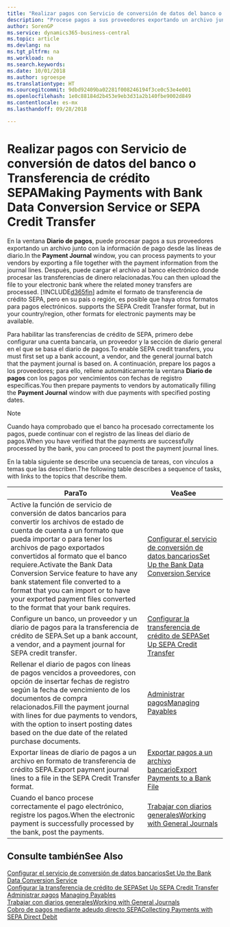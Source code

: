 ```yaml
---
title: "Realizar pagos con Servicio de conversión de datos del banco o Transferencia de crédito SEPA | Documentos de Microsoft"
description: "Procese pagos a sus proveedores exportando un archivo junto con la información de pago desde las líneas de diario."
author: SorenGP
ms.service: dynamics365-business-central
ms.topic: article
ms.devlang: na
ms.tgt_pltfrm: na
ms.workload: na
ms.search.keywords: 
ms.date: 10/01/2018
ms.author: sgroespe
ms.translationtype: HT
ms.sourcegitcommit: 9dbd92409ba02281f008246194f3ce0c53e4e001
ms.openlocfilehash: 1e0c88184d2b453e9eb3d31a2b140fbe9002d849
ms.contentlocale: es-mx
ms.lasthandoff: 09/28/2018

---
```

# <a name="making-payments-with-bank-data-conversion-service-or-sepa-credit-transfer"></a><span data-ttu-id="e119b-103">Realizar pagos con Servicio de conversión de datos del banco o Transferencia de crédito SEPA</span><span class="sxs-lookup"><span data-stu-id="e119b-103">Making Payments with Bank Data Conversion Service or SEPA Credit Transfer</span></span>
<span data-ttu-id="e119b-104">En la ventana **Diario de pagos**, puede procesar pagos a sus proveedores exportando un archivo junto con la información de pago desde las líneas de diario.</span><span class="sxs-lookup"><span data-stu-id="e119b-104">In the **Payment Journal** window, you can process payments to your vendors by exporting a file together with the payment information from the journal lines.</span></span> <span data-ttu-id="e119b-105">Después, puede cargar el archivo al banco electrónico donde procesar las transferencias de dinero relacionadas.</span><span class="sxs-lookup"><span data-stu-id="e119b-105">You can then upload the file to your electronic bank where the related money transfers are processed.</span></span> [!INCLUDE[d365fin](includes/d365fin_md.md)] <span data-ttu-id="e119b-106">admite el formato de transferencia de crédito SEPA, pero en su país o región, es posible que haya otros formatos para pagos electrónicos.</span><span class="sxs-lookup"><span data-stu-id="e119b-106"> supports the SEPA Credit Transfer format, but in your country/region, other formats for electronic payments may be available.</span></span>   

 <span data-ttu-id="e119b-107">Para habilitar las transferencias de crédito de SEPA, primero debe configurar una cuenta bancaria, un proveedor y la sección de diario general en el que se basa el diario de pagos.</span><span class="sxs-lookup"><span data-stu-id="e119b-107">To enable SEPA credit transfers, you must first set up a bank account, a vendor, and the general journal batch that the payment journal is based on.</span></span> <span data-ttu-id="e119b-108">A continuación, prepare los pagos a los proveedores; para ello, rellene automáticamente la ventana **Diario de pagos** con los pagos por vencimientos con fechas de registro específicas.</span><span class="sxs-lookup"><span data-stu-id="e119b-108">You then prepare payments to vendors by automatically filling the **Payment Journal** window with due payments with specified posting dates.</span></span>  

> [!NOTE]  
>  <span data-ttu-id="e119b-109">Cuando haya comprobado que el banco ha procesado correctamente los pagos, puede continuar con el registro de las líneas del diario de pagos.</span><span class="sxs-lookup"><span data-stu-id="e119b-109">When you have verified that the payments are successfully processed by the bank, you can proceed to post the payment journal lines.</span></span>  

 <span data-ttu-id="e119b-110">En la tabla siguiente se describe una secuencia de tareas, con vínculos a temas que las describen.</span><span class="sxs-lookup"><span data-stu-id="e119b-110">The following table describes a sequence of tasks, with links to the topics that describe them.</span></span>   

|<span data-ttu-id="e119b-111">**Para**</span><span class="sxs-lookup"><span data-stu-id="e119b-111">**To**</span></span>|<span data-ttu-id="e119b-112">**Vea**</span><span class="sxs-lookup"><span data-stu-id="e119b-112">**See**</span></span>|  
|------------|-------------|  
|<span data-ttu-id="e119b-113">Active la función de servicio de conversión de datos bancarios para convertir los archivos de estado de cuenta de cuenta a un formato que pueda importar o para tener los archivos de pago exportados convertidos al formato que el banco requiere.</span><span class="sxs-lookup"><span data-stu-id="e119b-113">Activate the Bank Data Conversion Service feature to have any bank statement file converted to a format that you can import or to have your exported payment files converted to the format that your bank requires.</span></span>|[<span data-ttu-id="e119b-114">Configurar el servicio de conversión de datos bancarios</span><span class="sxs-lookup"><span data-stu-id="e119b-114">Set Up the Bank Data Conversion Service</span></span>](bank-how-setup-bank-statement-service.md)|  
|<span data-ttu-id="e119b-115">Configure un banco, un proveedor y un diario de pagos para la transferencia de crédito de SEPA.</span><span class="sxs-lookup"><span data-stu-id="e119b-115">Set up a bank account, a vendor, and a payment journal for SEPA credit transfer.</span></span>|[<span data-ttu-id="e119b-116">Configurar la transferencia de crédito de SEPA</span><span class="sxs-lookup"><span data-stu-id="e119b-116">Set Up SEPA Credit Transfer</span></span>](finance-how-to-set-up-sepa-credit-transfer.md)|  
|<span data-ttu-id="e119b-117">Rellenar el diario de pagos con líneas de pagos vencidos a proveedores, con opción de insertar fechas de registro según la fecha de vencimiento de los documentos de compra relacionados.</span><span class="sxs-lookup"><span data-stu-id="e119b-117">Fill the payment journal with lines for due payments to vendors, with the option to insert posting dates based on the due date of the related purchase documents.</span></span>|[<span data-ttu-id="e119b-118">Administrar pagos</span><span class="sxs-lookup"><span data-stu-id="e119b-118">Managing Payables</span></span>](payables-manage-payables.md)|  
|<span data-ttu-id="e119b-119">Exportar líneas de diario de pagos a un archivo en formato de transferencia de crédito SEPA.</span><span class="sxs-lookup"><span data-stu-id="e119b-119">Export payment journal lines to a file in the SEPA Credit Transfer format.</span></span>|[<span data-ttu-id="e119b-120">Exportar pagos a un archivo bancario</span><span class="sxs-lookup"><span data-stu-id="e119b-120">Export Payments to a Bank File</span></span>](payables-how-export-payments-bank-file.md)|  
|<span data-ttu-id="e119b-121">Cuando el banco procese correctamente el pago electrónico, registre los pagos.</span><span class="sxs-lookup"><span data-stu-id="e119b-121">When the electronic payment is successfully processed by the bank, post the payments.</span></span>|[<span data-ttu-id="e119b-122">Trabajar con diarios generales</span><span class="sxs-lookup"><span data-stu-id="e119b-122">Working with General Journals</span></span>](ui-work-general-journals.md)|  

## <a name="see-also"></a><span data-ttu-id="e119b-123">Consulte también</span><span class="sxs-lookup"><span data-stu-id="e119b-123">See Also</span></span>  
[<span data-ttu-id="e119b-124">Configurar el servicio de conversión de datos bancarios</span><span class="sxs-lookup"><span data-stu-id="e119b-124">Set Up the Bank Data Conversion Service</span></span>](bank-how-setup-bank-statement-service.md)  
[<span data-ttu-id="e119b-125">Configurar la transferencia de crédito de SEPA</span><span class="sxs-lookup"><span data-stu-id="e119b-125">Set Up SEPA Credit Transfer</span></span>](finance-how-to-set-up-sepa-credit-transfer.md)  
<span data-ttu-id="e119b-126">[Administrar pagos](payables-manage-payables.md) </span><span class="sxs-lookup"><span data-stu-id="e119b-126">[Managing Payables](payables-manage-payables.md) </span></span>  
[<span data-ttu-id="e119b-127">Trabajar con diarios generales</span><span class="sxs-lookup"><span data-stu-id="e119b-127">Working with General Journals</span></span>](ui-work-general-journals.md)  
[<span data-ttu-id="e119b-128">Cobro de pagos mediante adeudo directo SEPA</span><span class="sxs-lookup"><span data-stu-id="e119b-128">Collecting Payments with SEPA Direct Debit</span></span>](finance-collect-payments-with-sepa-direct-debit.md)   

